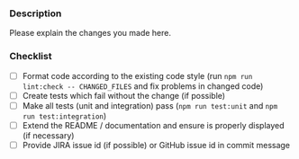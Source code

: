 ### Description
Please explain the changes you made here.

### Checklist
- [ ] Format code according to the existing code style (run `npm run lint:check -- CHANGED_FILES` and fix problems in changed code)
- [ ] Create tests which fail without the change (if possible)
- [ ] Make all tests (unit and integration) pass (`npm run test:unit` and `npm run test:integration`)
- [ ] Extend the README / documentation and ensure is properly displayed (if necessary)
- [ ] Provide JIRA issue id (if possible) or GitHub issue id in commit message

